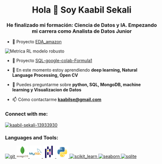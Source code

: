 <h1 align="center">Hola 👋 Soy Kaabil Sekali</h1>
<h3 align="center">He finalizado mi formación: Ciencia de Datos y IA. Empezando mi carrera como Analista de Datos Junior</h3>

- 🔭 Proyecto [EDA_amazon](https://github.com/Esniak/-EDA-Amazon-Sales)

 <img src="https://drive.google.com/uc?export=view&id=1khg0l_XqZBP8UhZ_XmlRDh4ZT4d_1ix3" alt="Metrica RL modelo robusto" width="500"/>

- 🔭 Proyecto [SQL-google-colab-Formula1](https://github.com/Esniak/SQL-google-colab-Formula1)

- 🌱 En este momento estoy aprendiendo **deep learning, Natural Language Processing, Open CV**

- 💬 Puedes preguntarme sobre **python, SQL, MongoDB, machine learning y Visualizacion de Datos**

- 📫 Cómo contactarme **kaabilse@gmail.com**

<h3 align="left">Connect with me:</h3>
<p align="left">
<a href="https://linkedin.com/in/kaabil-sekali-13933930" target="blank"><img align="center" src="https://raw.githubusercontent.com/rahuldkjain/github-profile-readme-generator/master/src/images/icons/Social/linked-in-alt.svg" alt="kaabil-sekali-13933930" height="30" width="40" /></a>
</p>

<h3 align="left">Languages and Tools:</h3>
<p align="left"> <a href="https://git-scm.com/" target="_blank" rel="noreferrer"> <img src="https://www.vectorlogo.zone/logos/git-scm/git-scm-icon.svg" alt="git" width="40" height="40"/> </a> <a href="https://www.mongodb.com/" target="_blank" rel="noreferrer"> <img src="https://raw.githubusercontent.com/devicons/devicon/master/icons/mongodb/mongodb-original-wordmark.svg" alt="mongodb" width="40" height="40"/> </a> <a href="https://www.mysql.com/" target="_blank" rel="noreferrer"> <img src="https://raw.githubusercontent.com/devicons/devicon/master/icons/mysql/mysql-original-wordmark.svg" alt="mysql" width="40" height="40"/> </a> <a href="https://pandas.pydata.org/" target="_blank" rel="noreferrer"> <img src="https://raw.githubusercontent.com/devicons/devicon/2ae2a900d2f041da66e950e4d48052658d850630/icons/pandas/pandas-original.svg" alt="pandas" width="40" height="40"/> </a> <a href="https://www.python.org" target="_blank" rel="noreferrer"> <img src="https://raw.githubusercontent.com/devicons/devicon/master/icons/python/python-original.svg" alt="python" width="40" height="40"/> </a> <a href="https://scikit-learn.org/" target="_blank" rel="noreferrer"> <img src="https://upload.wikimedia.org/wikipedia/commons/0/05/Scikit_learn_logo_small.svg" alt="scikit_learn" width="40" height="40"/> </a> <a href="https://seaborn.pydata.org/" target="_blank" rel="noreferrer"> <img src="https://seaborn.pydata.org/_images/logo-mark-lightbg.svg" alt="seaborn" width="40" height="40"/> </a> <a href="https://www.sqlite.org/" target="_blank" rel="noreferrer"> <img src="https://www.vectorlogo.zone/logos/sqlite/sqlite-icon.svg" alt="sqlite" width="40" height="40"/> </a> </p>


